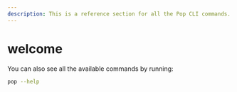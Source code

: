 ```yaml
---
description: This is a reference section for all the Pop CLI commands.
---
```


# welcome

You can also see all the available commands by running:

```bash
pop --help
```
